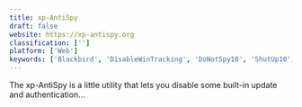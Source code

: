 ```yaml
---
title: xp-AntiSpy
draft: false 
website: https://xp-antispy.org
classification: ['']
platform: ['Web']
keywords: ['Blackbird', 'DisableWinTracking', 'DoNotSpy10', 'ShutUp10', 'W10Privacy', 'WinPurify', 'WindowsSpyBlocker', 'Winja']
---
```

The xp-AntiSpy is a little utility that lets you disable some built-in update and authentication...
